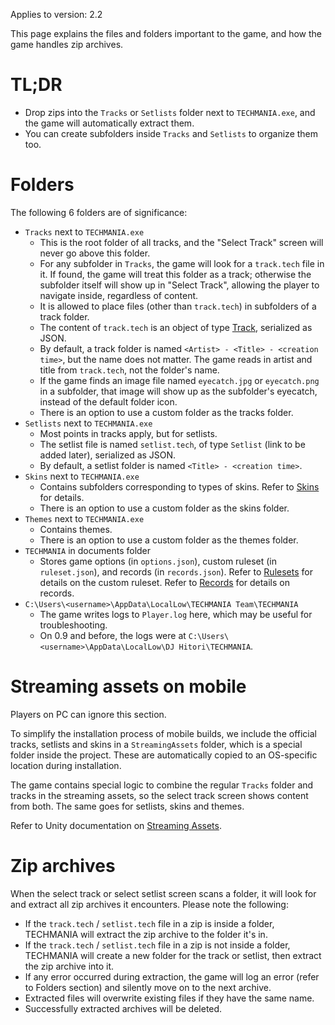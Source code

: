 Applies to version: 2.2

This page explains the files and folders important to the game, and how the game handles zip archives.

# TL;DR

* Drop zips into the `Tracks` or `Setlists` folder next to `TECHMANIA.exe`, and the game will automatically extract them.
* You can create subfolders inside `Tracks` and `Setlists` to organize them too.

# Folders

The following 6 folders are of significance:
* `Tracks` next to `TECHMANIA.exe`
  * This is the root folder of all tracks, and the "Select Track" screen will never go above this folder.
  * For any subfolder in `Tracks`, the game will look for a `track.tech` file in it. If found, the game will treat this folder as a track; otherwise the subfolder itself will show up in "Select Track", allowing the player to navigate inside, regardless of content.
  * It is allowed to place files (other than `track.tech`) in subfolders of a track folder.
  * The content of `track.tech` is an object of type [Track](https://github.com/techmania-team/techmania/blob/master/TECHMANIA/Assets/Scripts/Serializable/Track.cs), serialized as JSON.
  * By default, a track folder is named `<Artist> - <Title> - <creation time>`, but the name does not matter. The game reads in artist and title from `track.tech`, not the folder's name.
  * If the game finds an image file named `eyecatch.jpg` or `eyecatch.png` in a subfolder, that image will show up as the subfolder's eyecatch, instead of the default folder icon.
  * There is an option to use a custom folder as the tracks folder.
* `Setlists` next to `TECHMANIA.exe`
  * Most points in tracks apply, but for setlists.
  * The setlist file is named `setlist.tech`, of type `Setlist` (link to be added later), serialized as JSON.
  * By default, a setlist folder is named `<Title> - <creation time>`.
* `Skins` next to `TECHMANIA.exe`
  * Contains subfolders corresponding to types of skins. Refer to [Skins](Skins.md) for details.
  * There is an option to use a custom folder as the skins folder.
* `Themes` next to `TECHMANIA.exe`
  * Contains themes.
  * There is an option to use a custom folder as the themes folder.
* `TECHMANIA` in documents folder
  * Stores game options (in `options.json`), custom ruleset (in `ruleset.json`), and records (in `records.json`). Refer to [Rulesets](Rulesets.md) for details on the custom ruleset. Refer to [Records](Records.md) for details on records.
* `C:\Users\<username>\AppData\LocalLow\TECHMANIA Team\TECHMANIA`
  * The game writes logs to `Player.log` here, which may be useful for troubleshooting.
  * On 0.9 and before, the logs were at `C:\Users\<username>\AppData\LocalLow\DJ Hitori\TECHMANIA`.

# Streaming assets on mobile

Players on PC can ignore this section.

To simplify the installation process of mobile builds, we include the official tracks, setlists and skins in a `StreamingAssets` folder, which is a special folder inside the project. These are automatically copied to an OS-specific location during installation.

The game contains special logic to combine the regular `Tracks` folder and tracks in the streaming assets, so the select track screen shows content from both. The same goes for setlists, skins and themes.

Refer to Unity documentation on [Streaming Assets](https://docs.unity3d.com/Manual/StreamingAssets.html).

# Zip archives

When the select track or select setlist screen scans a folder, it will look for and extract all zip archives it encounters. Please note the following:

* If the `track.tech` / `setlist.tech` file in a zip is inside a folder, TECHMANIA will extract the zip archive to the folder it's in.
* If the `track.tech` / `setlist.tech` file in a zip is not inside a folder, TECHMANIA will create a new folder for the track or setlist, then extract the zip archive into it.
* If any error occurred during extraction, the game will log an error (refer to Folders section) and silently move on to the next archive.
* Extracted files will overwrite existing files if they have the same name.
* Successfully extracted archives will be deleted.
